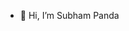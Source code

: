 - 👋 Hi, I’m Subham Panda

<!---
subham4002/subham4002 is a ✨ special ✨ repository because its `README.md` (this file) appears on your GitHub profile.
You can click the Preview link to take a look at your changes.
--->
